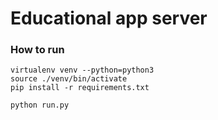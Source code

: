 # Educational app server


### How to run

```
virtualenv venv --python=python3
source ./venv/bin/activate
pip install -r requirements.txt

python run.py
```